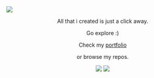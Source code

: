 
<img  src="https://github.com/reddyfede/reddyfede/assets/106488356/31669b05-869f-4ab4-8489-4ecf74a8cdf9">

<p align="center">All that i created is just a click away.</p>
<p align="center">Go explore :)</p>
<p align="center">Check my <a href='https://reddyfede.netlify.app/'>portfolio</a></p> 
<p align="center">or browse my repos.</p>

<p align="center">
  <img src="https://github-readme-stats.vercel.app/api?username=reddyfede&show_icons=true&theme=transparent&card_width=450">
  <img src="https://streak-stats.demolab.com/?user=reddyfede&theme=transparent&border_radius=4.5&date_format=j%20M%5B%20Y%5D&card_width=450">
</p>


